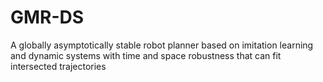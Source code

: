 # GMR-DS
A globally asymptotically stable robot planner based on imitation learning and dynamic systems with time and space robustness that can fit intersected trajectories
